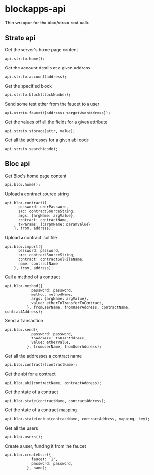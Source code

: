# blockapps-api
Thin wrapper for the bloc/strato rest calls

## Strato api

Get the server's home page content
```
api.strato.home():
```
Get the account details at a given address
```
api.strato.account(address);
```
Get the specified block
```
api.strato.block(blockNumber);
```
Send some test ether from the faucet to a user
```
api.strato.faucet({address: targetUserAddress});
```
Get the values off all the fields for a given attribute
```
api.strato.storage(attr, value);
```
Get all the addresses for a given abi code
```
api.strato.search(code);
```

## Bloc api

Get Bloc's home page content
```
api.bloc.home();
```
Upload a contract source string
```
api.bloc.contract({
      password: userPassword,
      src: contractSourceString,
      args: {argName: argValue},
      contract: contractName,
      txParams: {paramName: paramValue}
    }, from, address);
```
Upload a contract .sol file
```
api.bloc.import({
      password: password,
      src: contractSourceString,
      contract: contractSolFileName,
      name: contractName
    }, from, address);
```
Call a method of a contract
```    
api.bloc.method({
            password: password,
            method: methodName,
            args: {argName: argValue},
            value: etherToTransferToContract,
          }, fromUserName, fromUserAddress, contractName, contractAddress);
```
Send a transaction
```          
api.bloc.send({
            password: password,
            toAddress: toUserAddress,
            value: etherValue,
          }, fromUserName, fromUserAddress);
```
Get all the addresses a contract name
```          
api.bloc.contracts(contractName);
```
Get the abi for a contract
```          
api.bloc.abi(contractName, contractAddress);
```
Get the state of a contract
```          
api.bloc.state(contractName, contractAddress);
```
Get the state of a contract mapping
```          
api.bloc.stateLookup(contractName, contractAddress, mapping, key);
```
Get all the users
```          
api.bloc.users();
```
Create a user, funding it from the faucet
```          
api.bloc.createUser({
            faucet: '1',
            password: password,
          }, name);
```

